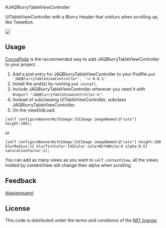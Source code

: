 #JAQBlurryTableViewController

UITableViewController with a Blurry Header that unblurs when scrolling up, like Tweetbot.

[![](https://dl.dropboxusercontent.com/u/15831273/JAQBlurryDemo.gif)](https://dl.dropboxusercontent.com/u/15831273/JAQBlurryDemo.gif)

## Usage

[CocoaPods](http://cocoapods.org) is the recommended way to add JAQBlurryTableViewController to your project.

1. Add a pod entry for JAQBlurryTableViewController to your Podfile `pod 'JAQBlurryTableViewController', '~> 0.0.1'`
2. Install the pod(s) by running `pod install`.
3. Include JAQBlurryTableViewController wherever you need it with `#import "JAQBlurryTableViewController.h"`.
4. Instead of subclassing UITableViewController, subclass JAQBlurryTableViewController.
5. On the viewDidLoad:

```
[self configureBannerWithImage:[UIImage imageNamed:@"cats"] height:200];
```
or
```
[self configureBannerWithImage:[UIImage imageNamed:@"cats"] height:200 blurRadius:12 blurTintColor:[UIColor colorWithWhite:0 alpha:0.5] saturationFactor:1];
```

You can add as many views as you want to ```self.contentView```, all the views holded by contentView will change their alpha when scrolling.

## Feedback

[@javierquerol](https://twitter.com/javierquerol)

## License

This code is distributed under the terms and conditions of the [MIT license](LICENSE).



